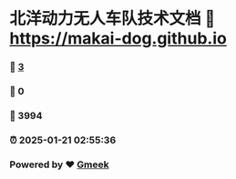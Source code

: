 # 北洋动力无人车队技术文档 :link: https://makai-dog.github.io 
### :page_facing_up: [3](https://makai-dog.github.io/tag.html) 
### :speech_balloon: 0 
### :hibiscus: 3994 
### :alarm_clock: 2025-01-21 02:55:36 
### Powered by :heart: [Gmeek](https://github.com/Meekdai/Gmeek)
